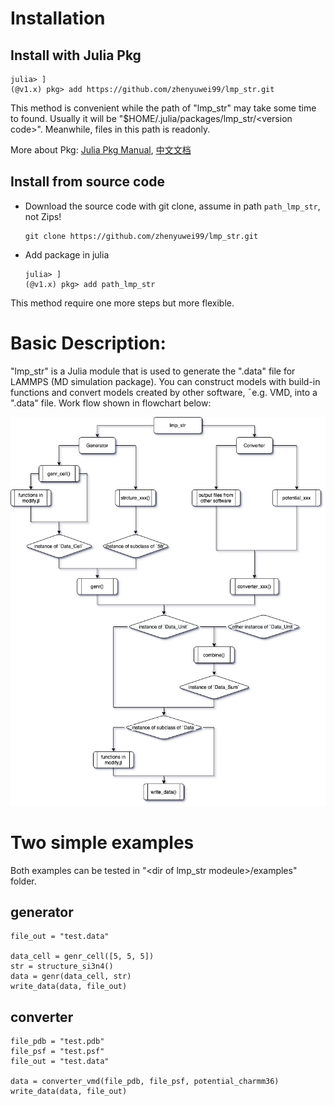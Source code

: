 # Installation

## Install with Julia Pkg
```julia-repl
julia> ]
(@v1.x) pkg> add https://github.com/zhenyuwei99/lmp_str.git
```
This method is convenient while the path of "lmp_str" may take some time to found. Usually it will be "$HOME/.julia/packages/lmp_str/\<version code\>". Meanwhile, files in this path is readonly.

More about Pkg: [Julia Pkg Manual](https://docs.julialang.org/en/v1/stdlib/Pkg/), [中文文档](https://cn.julialang.org/JuliaZH.jl/latest/stdlib/Pkg/)

## Install from source code
- Download the source code with git clone, assume in path `path_lmp_str`, not Zips!
  ```
  git clone https://github.com/zhenyuwei99/lmp_str.git
  ```
- Add package in julia

  ```julia-repl
  julia> ]
  (@v1.x) pkg> add path_lmp_str
  ```
This method require one more steps but more flexible.

# Basic Description:
"lmp_str" is a Julia module that is used to generate the ".data" file for LAMMPS (MD simulation package). You can construct models with build-in functions and convert models created by other software, ¯e.g. VMD, into a ".data" file. Work flow shown in flowchart below:


<center>

![Flowchart of lmp_str](./images/flowchart.png)

</center>

# Two simple examples
Both examples can be tested in "\<dir of lmp_str modeule\>/examples" folder.
## generator
```julia-repl
file_out = "test.data"

data_cell = genr_cell([5, 5, 5])
str = structure_si3n4()
data = genr(data_cell, str)
write_data(data, file_out)
```
## converter
```julia-repl
file_pdb = "test.pdb"
file_psf = "test.psf"
file_out = "test.data"

data = converter_vmd(file_pdb, file_psf, potential_charmm36)
write_data(data, file_out)
```



